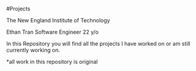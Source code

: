 #Projects

The New England Institute of Technology

Ethan Tran
Software Engineer
22 y/o

In this Repository you will find all the projects I have worked on or am still currently working on. 

*all work in this repository is original
